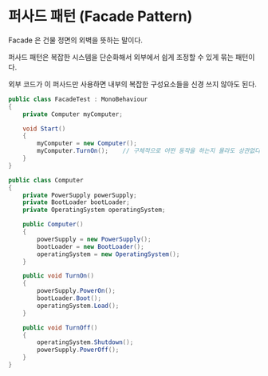 # 퍼사드 패턴 (Facade Pattern)
Facade 은 건물 정면의 외벽을 뜻하는 말이다.

퍼사드 패턴은 복잡한 시스템을 단순화해서 외부에서 쉽게 조정할 수 있게 묶는 패턴이다.

외부 코드가 이 퍼사드만 사용하면 내부의 복잡한 구성요소들을 신경 쓰지 않아도 된다.

``` C#
public class FacadeTest : MonoBehaviour
{
    private Computer myComputer;

    void Start()
    {
        myComputer = new Computer();
        myComputer.TurnOn();    // 구체적으로 어떤 동작을 하는지 몰라도 상관없다
    }
}

public class Computer
{
    private PowerSupply powerSupply;
    private BootLoader bootLoader;
    private OperatingSystem operatingSystem;

    public Computer()
    {
        powerSupply = new PowerSupply();
        bootLoader = new BootLoader();
        operatingSystem = new OperatingSystem();
    }

    public void TurnOn()
    {
        powerSupply.PowerOn();
        bootLoader.Boot();
        operatingSystem.Load();
    }

    public void TurnOff()
    {
        operatingSystem.Shutdown();
        powerSupply.PowerOff();
    }
}
```